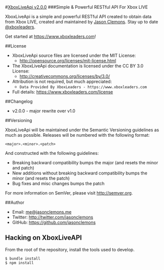 #[XboxLiveApi v2.0.0](https://www.xboxleaders.com)
###Simple & Powerful RESTful API For Xbox LIVE

XboxLiveApi is a simple and powerful RESTful API created to obtain data from Xbox LIVE, created and
maintained by [Jason Clemons](http://twitter.com/jasonclemons). Stay up to date [@xboxleaders](http://twitter.com/xboxleaders).

Get started at https://www.xboxleaders.com!

##License
- XboxLiveApi source files are licensed under the MIT License:
  - http://opensource.org/licenses/mit-license.html
- The XboxLiveApi documentation is licensed under the CC BY 3.0 License:
  - http://creativecommons.org/licenses/by/3.0/
- Attribution is not required, but much appreciated:
  - `Data Provided By XboxLeaders - https://www.xboxleaders.com`
- Full details: https://www.xboxleaders.com/license

##Changelog
- v2.0.0 - major rewrite over v1.0

##Versioning

XboxLiveApi will be maintained under the Semantic Versioning guidelines as much as possible. Releases will be numbered with the following format:

`<major>.<minor>.<patch>`

And constructed with the following guidelines:

* Breaking backward compatibility bumps the major (and resets the minor and patch)
* New additions without breaking backward compatibility bumps the minor (and resets the patch)
* Bug fixes and misc changes bumps the patch

For more information on SemVer, please visit http://semver.org.

##Author
- Email: me@jasonclemons.me
- Twitter: http://twitter.com/jasonclemons
- GitHub: https://github.com/jasonclemons

## Hacking on XboxLiveAPI

From the root of the repository, install the tools used to develop.

    $ bundle install
    $ npm install
